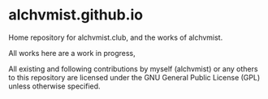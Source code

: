 # alchvmist.github.io
Home repository for alchvmist.club, and the works of alchvmist.

All works here are a work in progress, 

All existing and following contributions by myself (alchvmist) or any others to this repository are licensed under the GNU General Public License (GPL) unless otherwise specified.

